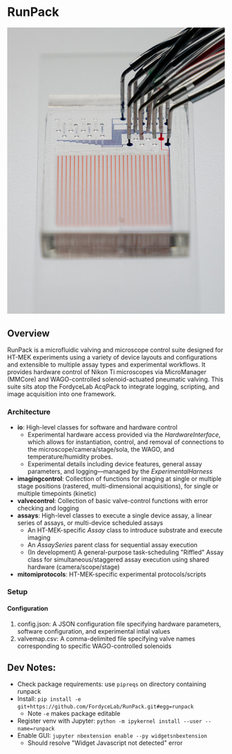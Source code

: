 # RunPack
![ht-mek](/resources/ht-mek_device.jpg)

## Overview
RunPack is a microfluidic valving and microscope control suite designed for HT-MEK experiments using a variety of device layouts and configurations and extensible to multiple assay types and experimental workflows. It provides hardware control of Nikon Ti microscopes via MicroManager (MMCore) and WAGO-controlled solenoid-actuated pneumatic valving. This suite sits atop the FordyceLab AcqPack to integrate logging, scripting, and image acquisition into one framework.

### Architecture
- **io**: High-level classes for software and hardware control
  - Experimental hardware access provided via the *HardwareInterface*, which allows for instantiation, control, and removal of connections to the microscope/camera/stage/sola, the WAGO, and temperature/humidity probes.
  - Experimental details including device features, general assay parameters, and logging—managed by the *ExperimentalHarness*
- **imagingcontrol**: Collection of functions for imaging at single or multiple stage positions (rastered, multi-dimensional acquisitions), for single or multiple timepoints (kinetic)
- **valvecontrol**: Collection of basic valve-control functions with error checking and logging
- **assays**: High-level classes to execute a single device assay, a linear series of assays, or multi-device scheduled assays
  - An HT-MEK-specific *Assay* class to introduce substrate and execute imaging 
  - An *AssaySeries* parent class for sequential assay execution
  - (In development) A general-purpose task-scheduling "Riffled" Assay class for simultaneous/staggered assay execution using shared hardware (camera/scope/stage)
- **mitomiprotocols**: HT-MEK-specific experimental protocols/scripts

### Setup
#### Configuration
1. config.json: A JSON configuration file specifying hardware parameters, software configuration, and experimental intial values
2. valvemap.csv: A comma-delimited file specifying valve names corresponding to specific WAGO-controlled solenoids

## Dev Notes:
- Check package requirements: use `pipreqs` on directory containing runpack 
- Install: `pip install -e git+https://github.com/FordyceLab/RunPack.git#egg=runpack`
    + Note `-e` makes package editable
- Register venv with Jupyter: `python -m ipykernel install --user --name=runpack`
- Enable GUI: `jupyter nbextension enable --py widgetsnbextension`
  + Should resolve "Widget Javascript not detected" error
